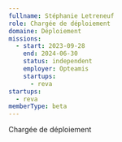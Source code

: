 ```yaml
---
fullname: Stéphanie Letreneuf
role: Chargée de déploiement
domaine: Déploiement
missions:
  - start: 2023-09-28
    end: 2024-06-30
    status: independent
    employer: Opteamis
    startups:
      - reva
startups:
  - reva
memberType: beta
---
```

Chargée de déploiement